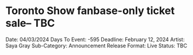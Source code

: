 # Toronto Show fanbase-only ticket sale– TBC

Date: 04/03/2024
Days To Event: -595
Deadline: February 12, 2024
Artist: Saya Gray
Sub-Category: Announcement
Release Format: Live
Status: TBC